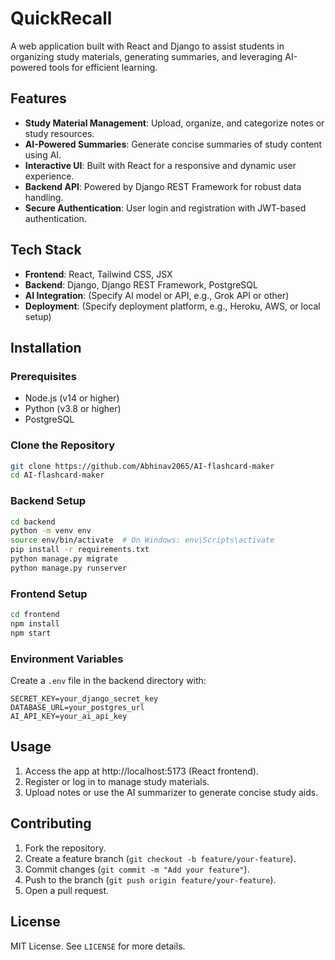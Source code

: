 # QuickRecall

A web application built with React and Django to assist students in organizing study materials, generating summaries, and leveraging AI-powered tools for efficient learning.

## Features

- **Study Material Management**: Upload, organize, and categorize notes or study resources.
- **AI-Powered Summaries**: Generate concise summaries of study content using AI.
- **Interactive UI**: Built with React for a responsive and dynamic user experience.
- **Backend API**: Powered by Django REST Framework for robust data handling.
- **Secure Authentication**: User login and registration with JWT-based authentication.

## Tech Stack

- **Frontend**: React, Tailwind CSS, JSX
- **Backend**: Django, Django REST Framework, PostgreSQL
- **AI Integration**: (Specify AI model or API, e.g., Grok API or other)
- **Deployment**: (Specify deployment platform, e.g., Heroku, AWS, or local setup)

## Installation

### Prerequisites
- Node.js (v14 or higher)
- Python (v3.8 or higher)
- PostgreSQL

### Clone the Repository
```bash
git clone https://github.com/Abhinav2065/AI-flashcard-maker
cd AI-flashcard-maker
```

### Backend Setup
```bash
cd backend
python -m venv env
source env/bin/activate  # On Windows: env\Scripts\activate
pip install -r requirements.txt
python manage.py migrate
python manage.py runserver
```

### Frontend Setup
```bash
cd frontend
npm install
npm start
```

### Environment Variables
Create a `.env` file in the backend directory with:

```env
SECRET_KEY=your_django_secret_key
DATABASE_URL=your_postgres_url
AI_API_KEY=your_ai_api_key
```

## Usage

1. Access the app at http://localhost:5173 (React frontend).
2. Register or log in to manage study materials.
3. Upload notes or use the AI summarizer to generate concise study aids.

## Contributing

1. Fork the repository.
2. Create a feature branch (`git checkout -b feature/your-feature`).
3. Commit changes (`git commit -m "Add your feature"`).
4. Push to the branch (`git push origin feature/your-feature`).
5. Open a pull request.

## License

MIT License. See `LICENSE` for more details.
